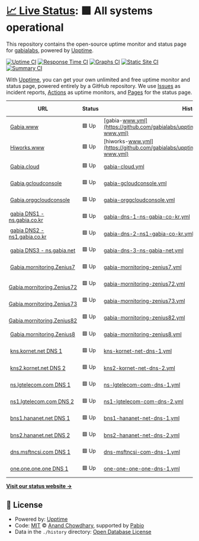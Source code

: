 # [📈 Live Status](https://gabialabs.github.io): <!--live status--> **🟩 All systems operational**

This repository contains the open-source uptime monitor and status page for [gabialabs](https://gabialabs.github.io), powered by [Upptime](https://github.com/upptime/upptime).

[![Uptime CI](https://github.com/gabialabs/upptime/workflows/Uptime%20CI/badge.svg)](https://github.com/gabialabs/upptime/actions?query=workflow%3A%22Uptime+CI%22)
[![Response Time CI](https://github.com/gabialabs/upptime/workflows/Response%20Time%20CI/badge.svg)](https://github.com/gabialabs/upptime/actions?query=workflow%3A%22Response+Time+CI%22)
[![Graphs CI](https://github.com/gabialabs/upptime/workflows/Graphs%20CI/badge.svg)](https://github.com/gabialabs/upptime/actions?query=workflow%3A%22Graphs+CI%22)
[![Static Site CI](https://github.com/gabialabs/upptime/workflows/Static%20Site%20CI/badge.svg)](https://github.com/gabialabs/upptime/actions?query=workflow%3A%22Static+Site+CI%22)
[![Summary CI](https://github.com/gabialabs/upptime/workflows/Summary%20CI/badge.svg)](https://github.com/gabialabs/upptime/actions?query=workflow%3A%22Summary+CI%22)

With [Upptime](https://upptime.js.org), you can get your own unlimited and free uptime monitor and status page, powered entirely by a GitHub repository. We use [Issues](https://github.com/gabialabs/upptime/issues) as incident reports, [Actions](https://github.com/gabialabs/upptime/actions) as uptime monitors, and [Pages](https://gabialabs.github.io) for the status page.

<!--start: status pages-->
<!-- This summary is generated by Upptime (https://github.com/upptime/upptime) -->
<!-- Do not edit this manually, your changes will be overwritten -->
<!-- prettier-ignore -->
| URL | Status | History | Response Time | Uptime |
| --- | ------ | ------- | ------------- | ------ |
| <img alt="" src="https://icons.duckduckgo.com/ip3/www.gabia.com.ico" height="13"> [Gabia.www](https://www.gabia.com/) | 🟩 Up | [gabia-www.yml](https://github.com/gabialabs/upptime/commits/HEAD/history/gabia-www.yml) | <details><summary><img alt="Response time graph" src="./graphs/gabia-www/response-time-week.png" height="20"> 2362ms</summary><br><a href="https://g-check.zasfe.com/history/gabia-www"><img alt="Response time 2646" src="https://img.shields.io/endpoint?url=https%3A%2F%2Fraw.githubusercontent.com%2Fgabialabs%2Fupptime%2FHEAD%2Fapi%2Fgabia-www%2Fresponse-time.json"></a><br><a href="https://g-check.zasfe.com/history/gabia-www"><img alt="24-hour response time 2704" src="https://img.shields.io/endpoint?url=https%3A%2F%2Fraw.githubusercontent.com%2Fgabialabs%2Fupptime%2FHEAD%2Fapi%2Fgabia-www%2Fresponse-time-day.json"></a><br><a href="https://g-check.zasfe.com/history/gabia-www"><img alt="7-day response time 2362" src="https://img.shields.io/endpoint?url=https%3A%2F%2Fraw.githubusercontent.com%2Fgabialabs%2Fupptime%2FHEAD%2Fapi%2Fgabia-www%2Fresponse-time-week.json"></a><br><a href="https://g-check.zasfe.com/history/gabia-www"><img alt="30-day response time 2179" src="https://img.shields.io/endpoint?url=https%3A%2F%2Fraw.githubusercontent.com%2Fgabialabs%2Fupptime%2FHEAD%2Fapi%2Fgabia-www%2Fresponse-time-month.json"></a><br><a href="https://g-check.zasfe.com/history/gabia-www"><img alt="1-year response time 2646" src="https://img.shields.io/endpoint?url=https%3A%2F%2Fraw.githubusercontent.com%2Fgabialabs%2Fupptime%2FHEAD%2Fapi%2Fgabia-www%2Fresponse-time-year.json"></a></details> | <details><summary><a href="https://g-check.zasfe.com/history/gabia-www">100.00%</a></summary><a href="https://g-check.zasfe.com/history/gabia-www"><img alt="All-time uptime 100.00%" src="https://img.shields.io/endpoint?url=https%3A%2F%2Fraw.githubusercontent.com%2Fgabialabs%2Fupptime%2FHEAD%2Fapi%2Fgabia-www%2Fuptime.json"></a><br><a href="https://g-check.zasfe.com/history/gabia-www"><img alt="24-hour uptime 100.00%" src="https://img.shields.io/endpoint?url=https%3A%2F%2Fraw.githubusercontent.com%2Fgabialabs%2Fupptime%2FHEAD%2Fapi%2Fgabia-www%2Fuptime-day.json"></a><br><a href="https://g-check.zasfe.com/history/gabia-www"><img alt="7-day uptime 100.00%" src="https://img.shields.io/endpoint?url=https%3A%2F%2Fraw.githubusercontent.com%2Fgabialabs%2Fupptime%2FHEAD%2Fapi%2Fgabia-www%2Fuptime-week.json"></a><br><a href="https://g-check.zasfe.com/history/gabia-www"><img alt="30-day uptime 100.00%" src="https://img.shields.io/endpoint?url=https%3A%2F%2Fraw.githubusercontent.com%2Fgabialabs%2Fupptime%2FHEAD%2Fapi%2Fgabia-www%2Fuptime-month.json"></a><br><a href="https://g-check.zasfe.com/history/gabia-www"><img alt="1-year uptime 100.00%" src="https://img.shields.io/endpoint?url=https%3A%2F%2Fraw.githubusercontent.com%2Fgabialabs%2Fupptime%2FHEAD%2Fapi%2Fgabia-www%2Fuptime-year.json"></a></details>
| <img alt="" src="https://icons.duckduckgo.com/ip3/hiworks.com.ico" height="13"> [Hiworks.www](https://hiworks.com/) | 🟩 Up | [hiworks-www.yml](https://github.com/gabialabs/upptime/commits/HEAD/history/hiworks-www.yml) | <details><summary><img alt="Response time graph" src="./graphs/hiworks-www/response-time-week.png" height="20"> 1286ms</summary><br><a href="https://g-check.zasfe.com/history/hiworks-www"><img alt="Response time 1383" src="https://img.shields.io/endpoint?url=https%3A%2F%2Fraw.githubusercontent.com%2Fgabialabs%2Fupptime%2FHEAD%2Fapi%2Fhiworks-www%2Fresponse-time.json"></a><br><a href="https://g-check.zasfe.com/history/hiworks-www"><img alt="24-hour response time 1237" src="https://img.shields.io/endpoint?url=https%3A%2F%2Fraw.githubusercontent.com%2Fgabialabs%2Fupptime%2FHEAD%2Fapi%2Fhiworks-www%2Fresponse-time-day.json"></a><br><a href="https://g-check.zasfe.com/history/hiworks-www"><img alt="7-day response time 1286" src="https://img.shields.io/endpoint?url=https%3A%2F%2Fraw.githubusercontent.com%2Fgabialabs%2Fupptime%2FHEAD%2Fapi%2Fhiworks-www%2Fresponse-time-week.json"></a><br><a href="https://g-check.zasfe.com/history/hiworks-www"><img alt="30-day response time 1375" src="https://img.shields.io/endpoint?url=https%3A%2F%2Fraw.githubusercontent.com%2Fgabialabs%2Fupptime%2FHEAD%2Fapi%2Fhiworks-www%2Fresponse-time-month.json"></a><br><a href="https://g-check.zasfe.com/history/hiworks-www"><img alt="1-year response time 1383" src="https://img.shields.io/endpoint?url=https%3A%2F%2Fraw.githubusercontent.com%2Fgabialabs%2Fupptime%2FHEAD%2Fapi%2Fhiworks-www%2Fresponse-time-year.json"></a></details> | <details><summary><a href="https://g-check.zasfe.com/history/hiworks-www">100.00%</a></summary><a href="https://g-check.zasfe.com/history/hiworks-www"><img alt="All-time uptime 100.00%" src="https://img.shields.io/endpoint?url=https%3A%2F%2Fraw.githubusercontent.com%2Fgabialabs%2Fupptime%2FHEAD%2Fapi%2Fhiworks-www%2Fuptime.json"></a><br><a href="https://g-check.zasfe.com/history/hiworks-www"><img alt="24-hour uptime 100.00%" src="https://img.shields.io/endpoint?url=https%3A%2F%2Fraw.githubusercontent.com%2Fgabialabs%2Fupptime%2FHEAD%2Fapi%2Fhiworks-www%2Fuptime-day.json"></a><br><a href="https://g-check.zasfe.com/history/hiworks-www"><img alt="7-day uptime 100.00%" src="https://img.shields.io/endpoint?url=https%3A%2F%2Fraw.githubusercontent.com%2Fgabialabs%2Fupptime%2FHEAD%2Fapi%2Fhiworks-www%2Fuptime-week.json"></a><br><a href="https://g-check.zasfe.com/history/hiworks-www"><img alt="30-day uptime 100.00%" src="https://img.shields.io/endpoint?url=https%3A%2F%2Fraw.githubusercontent.com%2Fgabialabs%2Fupptime%2FHEAD%2Fapi%2Fhiworks-www%2Fuptime-month.json"></a><br><a href="https://g-check.zasfe.com/history/hiworks-www"><img alt="1-year uptime 100.00%" src="https://img.shields.io/endpoint?url=https%3A%2F%2Fraw.githubusercontent.com%2Fgabialabs%2Fupptime%2FHEAD%2Fapi%2Fhiworks-www%2Fuptime-year.json"></a></details>
| <img alt="" src="https://icons.duckduckgo.com/ip3/cloud.gabia.com.ico" height="13"> [Gabia.cloud](https://cloud.gabia.com/) | 🟩 Up | [gabia-cloud.yml](https://github.com/gabialabs/upptime/commits/HEAD/history/gabia-cloud.yml) | <details><summary><img alt="Response time graph" src="./graphs/gabia-cloud/response-time-week.png" height="20"> 1876ms</summary><br><a href="https://g-check.zasfe.com/history/gabia-cloud"><img alt="Response time 1891" src="https://img.shields.io/endpoint?url=https%3A%2F%2Fraw.githubusercontent.com%2Fgabialabs%2Fupptime%2FHEAD%2Fapi%2Fgabia-cloud%2Fresponse-time.json"></a><br><a href="https://g-check.zasfe.com/history/gabia-cloud"><img alt="24-hour response time 2034" src="https://img.shields.io/endpoint?url=https%3A%2F%2Fraw.githubusercontent.com%2Fgabialabs%2Fupptime%2FHEAD%2Fapi%2Fgabia-cloud%2Fresponse-time-day.json"></a><br><a href="https://g-check.zasfe.com/history/gabia-cloud"><img alt="7-day response time 1876" src="https://img.shields.io/endpoint?url=https%3A%2F%2Fraw.githubusercontent.com%2Fgabialabs%2Fupptime%2FHEAD%2Fapi%2Fgabia-cloud%2Fresponse-time-week.json"></a><br><a href="https://g-check.zasfe.com/history/gabia-cloud"><img alt="30-day response time 1904" src="https://img.shields.io/endpoint?url=https%3A%2F%2Fraw.githubusercontent.com%2Fgabialabs%2Fupptime%2FHEAD%2Fapi%2Fgabia-cloud%2Fresponse-time-month.json"></a><br><a href="https://g-check.zasfe.com/history/gabia-cloud"><img alt="1-year response time 1891" src="https://img.shields.io/endpoint?url=https%3A%2F%2Fraw.githubusercontent.com%2Fgabialabs%2Fupptime%2FHEAD%2Fapi%2Fgabia-cloud%2Fresponse-time-year.json"></a></details> | <details><summary><a href="https://g-check.zasfe.com/history/gabia-cloud">100.00%</a></summary><a href="https://g-check.zasfe.com/history/gabia-cloud"><img alt="All-time uptime 100.00%" src="https://img.shields.io/endpoint?url=https%3A%2F%2Fraw.githubusercontent.com%2Fgabialabs%2Fupptime%2FHEAD%2Fapi%2Fgabia-cloud%2Fuptime.json"></a><br><a href="https://g-check.zasfe.com/history/gabia-cloud"><img alt="24-hour uptime 100.00%" src="https://img.shields.io/endpoint?url=https%3A%2F%2Fraw.githubusercontent.com%2Fgabialabs%2Fupptime%2FHEAD%2Fapi%2Fgabia-cloud%2Fuptime-day.json"></a><br><a href="https://g-check.zasfe.com/history/gabia-cloud"><img alt="7-day uptime 100.00%" src="https://img.shields.io/endpoint?url=https%3A%2F%2Fraw.githubusercontent.com%2Fgabialabs%2Fupptime%2FHEAD%2Fapi%2Fgabia-cloud%2Fuptime-week.json"></a><br><a href="https://g-check.zasfe.com/history/gabia-cloud"><img alt="30-day uptime 100.00%" src="https://img.shields.io/endpoint?url=https%3A%2F%2Fraw.githubusercontent.com%2Fgabialabs%2Fupptime%2FHEAD%2Fapi%2Fgabia-cloud%2Fuptime-month.json"></a><br><a href="https://g-check.zasfe.com/history/gabia-cloud"><img alt="1-year uptime 100.00%" src="https://img.shields.io/endpoint?url=https%3A%2F%2Fraw.githubusercontent.com%2Fgabialabs%2Fupptime%2FHEAD%2Fapi%2Fgabia-cloud%2Fuptime-year.json"></a></details>
| <img alt="" src="https://icons.duckduckgo.com/ip3/gcloud.gabia.com.ico" height="13"> [Gabia.gcloudconsole](https://gcloud.gabia.com/) | 🟩 Up | [gabia-gcloudconsole.yml](https://github.com/gabialabs/upptime/commits/HEAD/history/gabia-gcloudconsole.yml) | <details><summary><img alt="Response time graph" src="./graphs/gabia-gcloudconsole/response-time-week.png" height="20"> 2168ms</summary><br><a href="https://g-check.zasfe.com/history/gabia-gcloudconsole"><img alt="Response time 2193" src="https://img.shields.io/endpoint?url=https%3A%2F%2Fraw.githubusercontent.com%2Fgabialabs%2Fupptime%2FHEAD%2Fapi%2Fgabia-gcloudconsole%2Fresponse-time.json"></a><br><a href="https://g-check.zasfe.com/history/gabia-gcloudconsole"><img alt="24-hour response time 2082" src="https://img.shields.io/endpoint?url=https%3A%2F%2Fraw.githubusercontent.com%2Fgabialabs%2Fupptime%2FHEAD%2Fapi%2Fgabia-gcloudconsole%2Fresponse-time-day.json"></a><br><a href="https://g-check.zasfe.com/history/gabia-gcloudconsole"><img alt="7-day response time 2168" src="https://img.shields.io/endpoint?url=https%3A%2F%2Fraw.githubusercontent.com%2Fgabialabs%2Fupptime%2FHEAD%2Fapi%2Fgabia-gcloudconsole%2Fresponse-time-week.json"></a><br><a href="https://g-check.zasfe.com/history/gabia-gcloudconsole"><img alt="30-day response time 2126" src="https://img.shields.io/endpoint?url=https%3A%2F%2Fraw.githubusercontent.com%2Fgabialabs%2Fupptime%2FHEAD%2Fapi%2Fgabia-gcloudconsole%2Fresponse-time-month.json"></a><br><a href="https://g-check.zasfe.com/history/gabia-gcloudconsole"><img alt="1-year response time 2193" src="https://img.shields.io/endpoint?url=https%3A%2F%2Fraw.githubusercontent.com%2Fgabialabs%2Fupptime%2FHEAD%2Fapi%2Fgabia-gcloudconsole%2Fresponse-time-year.json"></a></details> | <details><summary><a href="https://g-check.zasfe.com/history/gabia-gcloudconsole">100.00%</a></summary><a href="https://g-check.zasfe.com/history/gabia-gcloudconsole"><img alt="All-time uptime 100.00%" src="https://img.shields.io/endpoint?url=https%3A%2F%2Fraw.githubusercontent.com%2Fgabialabs%2Fupptime%2FHEAD%2Fapi%2Fgabia-gcloudconsole%2Fuptime.json"></a><br><a href="https://g-check.zasfe.com/history/gabia-gcloudconsole"><img alt="24-hour uptime 100.00%" src="https://img.shields.io/endpoint?url=https%3A%2F%2Fraw.githubusercontent.com%2Fgabialabs%2Fupptime%2FHEAD%2Fapi%2Fgabia-gcloudconsole%2Fuptime-day.json"></a><br><a href="https://g-check.zasfe.com/history/gabia-gcloudconsole"><img alt="7-day uptime 100.00%" src="https://img.shields.io/endpoint?url=https%3A%2F%2Fraw.githubusercontent.com%2Fgabialabs%2Fupptime%2FHEAD%2Fapi%2Fgabia-gcloudconsole%2Fuptime-week.json"></a><br><a href="https://g-check.zasfe.com/history/gabia-gcloudconsole"><img alt="30-day uptime 100.00%" src="https://img.shields.io/endpoint?url=https%3A%2F%2Fraw.githubusercontent.com%2Fgabialabs%2Fupptime%2FHEAD%2Fapi%2Fgabia-gcloudconsole%2Fuptime-month.json"></a><br><a href="https://g-check.zasfe.com/history/gabia-gcloudconsole"><img alt="1-year uptime 100.00%" src="https://img.shields.io/endpoint?url=https%3A%2F%2Fraw.githubusercontent.com%2Fgabialabs%2Fupptime%2FHEAD%2Fapi%2Fgabia-gcloudconsole%2Fuptime-year.json"></a></details>
| <img alt="" src="https://icons.duckduckgo.com/ip3/orgcloud.gabia.com.ico" height="13"> [Gabia.orggcloudconsole](https://orgcloud.gabia.com/login) | 🟩 Up | [gabia-orggcloudconsole.yml](https://github.com/gabialabs/upptime/commits/HEAD/history/gabia-orggcloudconsole.yml) | <details><summary><img alt="Response time graph" src="./graphs/gabia-orggcloudconsole/response-time-week.png" height="20"> 858ms</summary><br><a href="https://g-check.zasfe.com/history/gabia-orggcloudconsole"><img alt="Response time 882" src="https://img.shields.io/endpoint?url=https%3A%2F%2Fraw.githubusercontent.com%2Fgabialabs%2Fupptime%2FHEAD%2Fapi%2Fgabia-orggcloudconsole%2Fresponse-time.json"></a><br><a href="https://g-check.zasfe.com/history/gabia-orggcloudconsole"><img alt="24-hour response time 777" src="https://img.shields.io/endpoint?url=https%3A%2F%2Fraw.githubusercontent.com%2Fgabialabs%2Fupptime%2FHEAD%2Fapi%2Fgabia-orggcloudconsole%2Fresponse-time-day.json"></a><br><a href="https://g-check.zasfe.com/history/gabia-orggcloudconsole"><img alt="7-day response time 858" src="https://img.shields.io/endpoint?url=https%3A%2F%2Fraw.githubusercontent.com%2Fgabialabs%2Fupptime%2FHEAD%2Fapi%2Fgabia-orggcloudconsole%2Fresponse-time-week.json"></a><br><a href="https://g-check.zasfe.com/history/gabia-orggcloudconsole"><img alt="30-day response time 869" src="https://img.shields.io/endpoint?url=https%3A%2F%2Fraw.githubusercontent.com%2Fgabialabs%2Fupptime%2FHEAD%2Fapi%2Fgabia-orggcloudconsole%2Fresponse-time-month.json"></a><br><a href="https://g-check.zasfe.com/history/gabia-orggcloudconsole"><img alt="1-year response time 882" src="https://img.shields.io/endpoint?url=https%3A%2F%2Fraw.githubusercontent.com%2Fgabialabs%2Fupptime%2FHEAD%2Fapi%2Fgabia-orggcloudconsole%2Fresponse-time-year.json"></a></details> | <details><summary><a href="https://g-check.zasfe.com/history/gabia-orggcloudconsole">100.00%</a></summary><a href="https://g-check.zasfe.com/history/gabia-orggcloudconsole"><img alt="All-time uptime 100.00%" src="https://img.shields.io/endpoint?url=https%3A%2F%2Fraw.githubusercontent.com%2Fgabialabs%2Fupptime%2FHEAD%2Fapi%2Fgabia-orggcloudconsole%2Fuptime.json"></a><br><a href="https://g-check.zasfe.com/history/gabia-orggcloudconsole"><img alt="24-hour uptime 100.00%" src="https://img.shields.io/endpoint?url=https%3A%2F%2Fraw.githubusercontent.com%2Fgabialabs%2Fupptime%2FHEAD%2Fapi%2Fgabia-orggcloudconsole%2Fuptime-day.json"></a><br><a href="https://g-check.zasfe.com/history/gabia-orggcloudconsole"><img alt="7-day uptime 100.00%" src="https://img.shields.io/endpoint?url=https%3A%2F%2Fraw.githubusercontent.com%2Fgabialabs%2Fupptime%2FHEAD%2Fapi%2Fgabia-orggcloudconsole%2Fuptime-week.json"></a><br><a href="https://g-check.zasfe.com/history/gabia-orggcloudconsole"><img alt="30-day uptime 100.00%" src="https://img.shields.io/endpoint?url=https%3A%2F%2Fraw.githubusercontent.com%2Fgabialabs%2Fupptime%2FHEAD%2Fapi%2Fgabia-orggcloudconsole%2Fuptime-month.json"></a><br><a href="https://g-check.zasfe.com/history/gabia-orggcloudconsole"><img alt="1-year uptime 100.00%" src="https://img.shields.io/endpoint?url=https%3A%2F%2Fraw.githubusercontent.com%2Fgabialabs%2Fupptime%2FHEAD%2Fapi%2Fgabia-orggcloudconsole%2Fuptime-year.json"></a></details>
| <img alt="" src="https://icons.duckduckgo.com/ip3/null.ico" height="13"> [gabia DNS1 - ns.gabia.co.kr](ns.gabia.co.kr) | 🟩 Up | [gabia-dns-1-ns-gabia-co-kr.yml](https://github.com/gabialabs/upptime/commits/HEAD/history/gabia-dns-1-ns-gabia-co-kr.yml) | <details><summary><img alt="Response time graph" src="./graphs/gabia-dns-1-ns-gabia-co-kr/response-time-week.png" height="20"> 156ms</summary><br><a href="https://g-check.zasfe.com/history/gabia-dns-1-ns-gabia-co-kr"><img alt="Response time 163" src="https://img.shields.io/endpoint?url=https%3A%2F%2Fraw.githubusercontent.com%2Fgabialabs%2Fupptime%2FHEAD%2Fapi%2Fgabia-dns-1-ns-gabia-co-kr%2Fresponse-time.json"></a><br><a href="https://g-check.zasfe.com/history/gabia-dns-1-ns-gabia-co-kr"><img alt="24-hour response time 138" src="https://img.shields.io/endpoint?url=https%3A%2F%2Fraw.githubusercontent.com%2Fgabialabs%2Fupptime%2FHEAD%2Fapi%2Fgabia-dns-1-ns-gabia-co-kr%2Fresponse-time-day.json"></a><br><a href="https://g-check.zasfe.com/history/gabia-dns-1-ns-gabia-co-kr"><img alt="7-day response time 156" src="https://img.shields.io/endpoint?url=https%3A%2F%2Fraw.githubusercontent.com%2Fgabialabs%2Fupptime%2FHEAD%2Fapi%2Fgabia-dns-1-ns-gabia-co-kr%2Fresponse-time-week.json"></a><br><a href="https://g-check.zasfe.com/history/gabia-dns-1-ns-gabia-co-kr"><img alt="30-day response time 163" src="https://img.shields.io/endpoint?url=https%3A%2F%2Fraw.githubusercontent.com%2Fgabialabs%2Fupptime%2FHEAD%2Fapi%2Fgabia-dns-1-ns-gabia-co-kr%2Fresponse-time-month.json"></a><br><a href="https://g-check.zasfe.com/history/gabia-dns-1-ns-gabia-co-kr"><img alt="1-year response time 163" src="https://img.shields.io/endpoint?url=https%3A%2F%2Fraw.githubusercontent.com%2Fgabialabs%2Fupptime%2FHEAD%2Fapi%2Fgabia-dns-1-ns-gabia-co-kr%2Fresponse-time-year.json"></a></details> | <details><summary><a href="https://g-check.zasfe.com/history/gabia-dns-1-ns-gabia-co-kr">100.00%</a></summary><a href="https://g-check.zasfe.com/history/gabia-dns-1-ns-gabia-co-kr"><img alt="All-time uptime 100.00%" src="https://img.shields.io/endpoint?url=https%3A%2F%2Fraw.githubusercontent.com%2Fgabialabs%2Fupptime%2FHEAD%2Fapi%2Fgabia-dns-1-ns-gabia-co-kr%2Fuptime.json"></a><br><a href="https://g-check.zasfe.com/history/gabia-dns-1-ns-gabia-co-kr"><img alt="24-hour uptime 100.00%" src="https://img.shields.io/endpoint?url=https%3A%2F%2Fraw.githubusercontent.com%2Fgabialabs%2Fupptime%2FHEAD%2Fapi%2Fgabia-dns-1-ns-gabia-co-kr%2Fuptime-day.json"></a><br><a href="https://g-check.zasfe.com/history/gabia-dns-1-ns-gabia-co-kr"><img alt="7-day uptime 100.00%" src="https://img.shields.io/endpoint?url=https%3A%2F%2Fraw.githubusercontent.com%2Fgabialabs%2Fupptime%2FHEAD%2Fapi%2Fgabia-dns-1-ns-gabia-co-kr%2Fuptime-week.json"></a><br><a href="https://g-check.zasfe.com/history/gabia-dns-1-ns-gabia-co-kr"><img alt="30-day uptime 100.00%" src="https://img.shields.io/endpoint?url=https%3A%2F%2Fraw.githubusercontent.com%2Fgabialabs%2Fupptime%2FHEAD%2Fapi%2Fgabia-dns-1-ns-gabia-co-kr%2Fuptime-month.json"></a><br><a href="https://g-check.zasfe.com/history/gabia-dns-1-ns-gabia-co-kr"><img alt="1-year uptime 100.00%" src="https://img.shields.io/endpoint?url=https%3A%2F%2Fraw.githubusercontent.com%2Fgabialabs%2Fupptime%2FHEAD%2Fapi%2Fgabia-dns-1-ns-gabia-co-kr%2Fuptime-year.json"></a></details>
| <img alt="" src="https://icons.duckduckgo.com/ip3/null.ico" height="13"> [gabia DNS2 - ns1.gabia.co.kr](ns1.gabia.co.kr) | 🟩 Up | [gabia-dns-2-ns1-gabia-co-kr.yml](https://github.com/gabialabs/upptime/commits/HEAD/history/gabia-dns-2-ns1-gabia-co-kr.yml) | <details><summary><img alt="Response time graph" src="./graphs/gabia-dns-2-ns1-gabia-co-kr/response-time-week.png" height="20"> 153ms</summary><br><a href="https://g-check.zasfe.com/history/gabia-dns-2-ns1-gabia-co-kr"><img alt="Response time 157" src="https://img.shields.io/endpoint?url=https%3A%2F%2Fraw.githubusercontent.com%2Fgabialabs%2Fupptime%2FHEAD%2Fapi%2Fgabia-dns-2-ns1-gabia-co-kr%2Fresponse-time.json"></a><br><a href="https://g-check.zasfe.com/history/gabia-dns-2-ns1-gabia-co-kr"><img alt="24-hour response time 135" src="https://img.shields.io/endpoint?url=https%3A%2F%2Fraw.githubusercontent.com%2Fgabialabs%2Fupptime%2FHEAD%2Fapi%2Fgabia-dns-2-ns1-gabia-co-kr%2Fresponse-time-day.json"></a><br><a href="https://g-check.zasfe.com/history/gabia-dns-2-ns1-gabia-co-kr"><img alt="7-day response time 153" src="https://img.shields.io/endpoint?url=https%3A%2F%2Fraw.githubusercontent.com%2Fgabialabs%2Fupptime%2FHEAD%2Fapi%2Fgabia-dns-2-ns1-gabia-co-kr%2Fresponse-time-week.json"></a><br><a href="https://g-check.zasfe.com/history/gabia-dns-2-ns1-gabia-co-kr"><img alt="30-day response time 157" src="https://img.shields.io/endpoint?url=https%3A%2F%2Fraw.githubusercontent.com%2Fgabialabs%2Fupptime%2FHEAD%2Fapi%2Fgabia-dns-2-ns1-gabia-co-kr%2Fresponse-time-month.json"></a><br><a href="https://g-check.zasfe.com/history/gabia-dns-2-ns1-gabia-co-kr"><img alt="1-year response time 157" src="https://img.shields.io/endpoint?url=https%3A%2F%2Fraw.githubusercontent.com%2Fgabialabs%2Fupptime%2FHEAD%2Fapi%2Fgabia-dns-2-ns1-gabia-co-kr%2Fresponse-time-year.json"></a></details> | <details><summary><a href="https://g-check.zasfe.com/history/gabia-dns-2-ns1-gabia-co-kr">100.00%</a></summary><a href="https://g-check.zasfe.com/history/gabia-dns-2-ns1-gabia-co-kr"><img alt="All-time uptime 100.00%" src="https://img.shields.io/endpoint?url=https%3A%2F%2Fraw.githubusercontent.com%2Fgabialabs%2Fupptime%2FHEAD%2Fapi%2Fgabia-dns-2-ns1-gabia-co-kr%2Fuptime.json"></a><br><a href="https://g-check.zasfe.com/history/gabia-dns-2-ns1-gabia-co-kr"><img alt="24-hour uptime 100.00%" src="https://img.shields.io/endpoint?url=https%3A%2F%2Fraw.githubusercontent.com%2Fgabialabs%2Fupptime%2FHEAD%2Fapi%2Fgabia-dns-2-ns1-gabia-co-kr%2Fuptime-day.json"></a><br><a href="https://g-check.zasfe.com/history/gabia-dns-2-ns1-gabia-co-kr"><img alt="7-day uptime 100.00%" src="https://img.shields.io/endpoint?url=https%3A%2F%2Fraw.githubusercontent.com%2Fgabialabs%2Fupptime%2FHEAD%2Fapi%2Fgabia-dns-2-ns1-gabia-co-kr%2Fuptime-week.json"></a><br><a href="https://g-check.zasfe.com/history/gabia-dns-2-ns1-gabia-co-kr"><img alt="30-day uptime 100.00%" src="https://img.shields.io/endpoint?url=https%3A%2F%2Fraw.githubusercontent.com%2Fgabialabs%2Fupptime%2FHEAD%2Fapi%2Fgabia-dns-2-ns1-gabia-co-kr%2Fuptime-month.json"></a><br><a href="https://g-check.zasfe.com/history/gabia-dns-2-ns1-gabia-co-kr"><img alt="1-year uptime 100.00%" src="https://img.shields.io/endpoint?url=https%3A%2F%2Fraw.githubusercontent.com%2Fgabialabs%2Fupptime%2FHEAD%2Fapi%2Fgabia-dns-2-ns1-gabia-co-kr%2Fuptime-year.json"></a></details>
| <img alt="" src="https://icons.duckduckgo.com/ip3/null.ico" height="13"> [gabia DNS3 - ns.gabia.net](ns.gabia.net) | 🟩 Up | [gabia-dns-3-ns-gabia-net.yml](https://github.com/gabialabs/upptime/commits/HEAD/history/gabia-dns-3-ns-gabia-net.yml) | <details><summary><img alt="Response time graph" src="./graphs/gabia-dns-3-ns-gabia-net/response-time-week.png" height="20"> 151ms</summary><br><a href="https://g-check.zasfe.com/history/gabia-dns-3-ns-gabia-net"><img alt="Response time 159" src="https://img.shields.io/endpoint?url=https%3A%2F%2Fraw.githubusercontent.com%2Fgabialabs%2Fupptime%2FHEAD%2Fapi%2Fgabia-dns-3-ns-gabia-net%2Fresponse-time.json"></a><br><a href="https://g-check.zasfe.com/history/gabia-dns-3-ns-gabia-net"><img alt="24-hour response time 132" src="https://img.shields.io/endpoint?url=https%3A%2F%2Fraw.githubusercontent.com%2Fgabialabs%2Fupptime%2FHEAD%2Fapi%2Fgabia-dns-3-ns-gabia-net%2Fresponse-time-day.json"></a><br><a href="https://g-check.zasfe.com/history/gabia-dns-3-ns-gabia-net"><img alt="7-day response time 151" src="https://img.shields.io/endpoint?url=https%3A%2F%2Fraw.githubusercontent.com%2Fgabialabs%2Fupptime%2FHEAD%2Fapi%2Fgabia-dns-3-ns-gabia-net%2Fresponse-time-week.json"></a><br><a href="https://g-check.zasfe.com/history/gabia-dns-3-ns-gabia-net"><img alt="30-day response time 158" src="https://img.shields.io/endpoint?url=https%3A%2F%2Fraw.githubusercontent.com%2Fgabialabs%2Fupptime%2FHEAD%2Fapi%2Fgabia-dns-3-ns-gabia-net%2Fresponse-time-month.json"></a><br><a href="https://g-check.zasfe.com/history/gabia-dns-3-ns-gabia-net"><img alt="1-year response time 159" src="https://img.shields.io/endpoint?url=https%3A%2F%2Fraw.githubusercontent.com%2Fgabialabs%2Fupptime%2FHEAD%2Fapi%2Fgabia-dns-3-ns-gabia-net%2Fresponse-time-year.json"></a></details> | <details><summary><a href="https://g-check.zasfe.com/history/gabia-dns-3-ns-gabia-net">100.00%</a></summary><a href="https://g-check.zasfe.com/history/gabia-dns-3-ns-gabia-net"><img alt="All-time uptime 100.00%" src="https://img.shields.io/endpoint?url=https%3A%2F%2Fraw.githubusercontent.com%2Fgabialabs%2Fupptime%2FHEAD%2Fapi%2Fgabia-dns-3-ns-gabia-net%2Fuptime.json"></a><br><a href="https://g-check.zasfe.com/history/gabia-dns-3-ns-gabia-net"><img alt="24-hour uptime 100.00%" src="https://img.shields.io/endpoint?url=https%3A%2F%2Fraw.githubusercontent.com%2Fgabialabs%2Fupptime%2FHEAD%2Fapi%2Fgabia-dns-3-ns-gabia-net%2Fuptime-day.json"></a><br><a href="https://g-check.zasfe.com/history/gabia-dns-3-ns-gabia-net"><img alt="7-day uptime 100.00%" src="https://img.shields.io/endpoint?url=https%3A%2F%2Fraw.githubusercontent.com%2Fgabialabs%2Fupptime%2FHEAD%2Fapi%2Fgabia-dns-3-ns-gabia-net%2Fuptime-week.json"></a><br><a href="https://g-check.zasfe.com/history/gabia-dns-3-ns-gabia-net"><img alt="30-day uptime 100.00%" src="https://img.shields.io/endpoint?url=https%3A%2F%2Fraw.githubusercontent.com%2Fgabialabs%2Fupptime%2FHEAD%2Fapi%2Fgabia-dns-3-ns-gabia-net%2Fuptime-month.json"></a><br><a href="https://g-check.zasfe.com/history/gabia-dns-3-ns-gabia-net"><img alt="1-year uptime 100.00%" src="https://img.shields.io/endpoint?url=https%3A%2F%2Fraw.githubusercontent.com%2Fgabialabs%2Fupptime%2FHEAD%2Fapi%2Fgabia-dns-3-ns-gabia-net%2Fuptime-year.json"></a></details>
| <img alt="" src="https://icons.duckduckgo.com/ip3/zenius7.gabia.com.ico" height="13"> [Gabia.mornitoring.Zenius7](https://zenius7.gabia.com/zenius7/login.zenius?_m=loginPage) | 🟩 Up | [gabia-mornitoring-zenius7.yml](https://github.com/gabialabs/upptime/commits/HEAD/history/gabia-mornitoring-zenius7.yml) | <details><summary><img alt="Response time graph" src="./graphs/gabia-mornitoring-zenius7/response-time-week.png" height="20"> 1052ms</summary><br><a href="https://g-check.zasfe.com/history/gabia-mornitoring-zenius7"><img alt="Response time 1168" src="https://img.shields.io/endpoint?url=https%3A%2F%2Fraw.githubusercontent.com%2Fgabialabs%2Fupptime%2FHEAD%2Fapi%2Fgabia-mornitoring-zenius7%2Fresponse-time.json"></a><br><a href="https://g-check.zasfe.com/history/gabia-mornitoring-zenius7"><img alt="24-hour response time 944" src="https://img.shields.io/endpoint?url=https%3A%2F%2Fraw.githubusercontent.com%2Fgabialabs%2Fupptime%2FHEAD%2Fapi%2Fgabia-mornitoring-zenius7%2Fresponse-time-day.json"></a><br><a href="https://g-check.zasfe.com/history/gabia-mornitoring-zenius7"><img alt="7-day response time 1052" src="https://img.shields.io/endpoint?url=https%3A%2F%2Fraw.githubusercontent.com%2Fgabialabs%2Fupptime%2FHEAD%2Fapi%2Fgabia-mornitoring-zenius7%2Fresponse-time-week.json"></a><br><a href="https://g-check.zasfe.com/history/gabia-mornitoring-zenius7"><img alt="30-day response time 1185" src="https://img.shields.io/endpoint?url=https%3A%2F%2Fraw.githubusercontent.com%2Fgabialabs%2Fupptime%2FHEAD%2Fapi%2Fgabia-mornitoring-zenius7%2Fresponse-time-month.json"></a><br><a href="https://g-check.zasfe.com/history/gabia-mornitoring-zenius7"><img alt="1-year response time 1168" src="https://img.shields.io/endpoint?url=https%3A%2F%2Fraw.githubusercontent.com%2Fgabialabs%2Fupptime%2FHEAD%2Fapi%2Fgabia-mornitoring-zenius7%2Fresponse-time-year.json"></a></details> | <details><summary><a href="https://g-check.zasfe.com/history/gabia-mornitoring-zenius7">100.00%</a></summary><a href="https://g-check.zasfe.com/history/gabia-mornitoring-zenius7"><img alt="All-time uptime 100.00%" src="https://img.shields.io/endpoint?url=https%3A%2F%2Fraw.githubusercontent.com%2Fgabialabs%2Fupptime%2FHEAD%2Fapi%2Fgabia-mornitoring-zenius7%2Fuptime.json"></a><br><a href="https://g-check.zasfe.com/history/gabia-mornitoring-zenius7"><img alt="24-hour uptime 100.00%" src="https://img.shields.io/endpoint?url=https%3A%2F%2Fraw.githubusercontent.com%2Fgabialabs%2Fupptime%2FHEAD%2Fapi%2Fgabia-mornitoring-zenius7%2Fuptime-day.json"></a><br><a href="https://g-check.zasfe.com/history/gabia-mornitoring-zenius7"><img alt="7-day uptime 100.00%" src="https://img.shields.io/endpoint?url=https%3A%2F%2Fraw.githubusercontent.com%2Fgabialabs%2Fupptime%2FHEAD%2Fapi%2Fgabia-mornitoring-zenius7%2Fuptime-week.json"></a><br><a href="https://g-check.zasfe.com/history/gabia-mornitoring-zenius7"><img alt="30-day uptime 100.00%" src="https://img.shields.io/endpoint?url=https%3A%2F%2Fraw.githubusercontent.com%2Fgabialabs%2Fupptime%2FHEAD%2Fapi%2Fgabia-mornitoring-zenius7%2Fuptime-month.json"></a><br><a href="https://g-check.zasfe.com/history/gabia-mornitoring-zenius7"><img alt="1-year uptime 100.00%" src="https://img.shields.io/endpoint?url=https%3A%2F%2Fraw.githubusercontent.com%2Fgabialabs%2Fupptime%2FHEAD%2Fapi%2Fgabia-mornitoring-zenius7%2Fuptime-year.json"></a></details>
| <img alt="" src="https://icons.duckduckgo.com/ip3/zenius72.gabia.com.ico" height="13"> [Gabia.mornitoring.Zenius72](https://zenius72.gabia.com/zenius7/login.zenius?_m=loginPage) | 🟩 Up | [gabia-mornitoring-zenius72.yml](https://github.com/gabialabs/upptime/commits/HEAD/history/gabia-mornitoring-zenius72.yml) | <details><summary><img alt="Response time graph" src="./graphs/gabia-mornitoring-zenius72/response-time-week.png" height="20"> 1185ms</summary><br><a href="https://g-check.zasfe.com/history/gabia-mornitoring-zenius72"><img alt="Response time 1255" src="https://img.shields.io/endpoint?url=https%3A%2F%2Fraw.githubusercontent.com%2Fgabialabs%2Fupptime%2FHEAD%2Fapi%2Fgabia-mornitoring-zenius72%2Fresponse-time.json"></a><br><a href="https://g-check.zasfe.com/history/gabia-mornitoring-zenius72"><img alt="24-hour response time 1104" src="https://img.shields.io/endpoint?url=https%3A%2F%2Fraw.githubusercontent.com%2Fgabialabs%2Fupptime%2FHEAD%2Fapi%2Fgabia-mornitoring-zenius72%2Fresponse-time-day.json"></a><br><a href="https://g-check.zasfe.com/history/gabia-mornitoring-zenius72"><img alt="7-day response time 1185" src="https://img.shields.io/endpoint?url=https%3A%2F%2Fraw.githubusercontent.com%2Fgabialabs%2Fupptime%2FHEAD%2Fapi%2Fgabia-mornitoring-zenius72%2Fresponse-time-week.json"></a><br><a href="https://g-check.zasfe.com/history/gabia-mornitoring-zenius72"><img alt="30-day response time 1250" src="https://img.shields.io/endpoint?url=https%3A%2F%2Fraw.githubusercontent.com%2Fgabialabs%2Fupptime%2FHEAD%2Fapi%2Fgabia-mornitoring-zenius72%2Fresponse-time-month.json"></a><br><a href="https://g-check.zasfe.com/history/gabia-mornitoring-zenius72"><img alt="1-year response time 1255" src="https://img.shields.io/endpoint?url=https%3A%2F%2Fraw.githubusercontent.com%2Fgabialabs%2Fupptime%2FHEAD%2Fapi%2Fgabia-mornitoring-zenius72%2Fresponse-time-year.json"></a></details> | <details><summary><a href="https://g-check.zasfe.com/history/gabia-mornitoring-zenius72">100.00%</a></summary><a href="https://g-check.zasfe.com/history/gabia-mornitoring-zenius72"><img alt="All-time uptime 100.00%" src="https://img.shields.io/endpoint?url=https%3A%2F%2Fraw.githubusercontent.com%2Fgabialabs%2Fupptime%2FHEAD%2Fapi%2Fgabia-mornitoring-zenius72%2Fuptime.json"></a><br><a href="https://g-check.zasfe.com/history/gabia-mornitoring-zenius72"><img alt="24-hour uptime 100.00%" src="https://img.shields.io/endpoint?url=https%3A%2F%2Fraw.githubusercontent.com%2Fgabialabs%2Fupptime%2FHEAD%2Fapi%2Fgabia-mornitoring-zenius72%2Fuptime-day.json"></a><br><a href="https://g-check.zasfe.com/history/gabia-mornitoring-zenius72"><img alt="7-day uptime 100.00%" src="https://img.shields.io/endpoint?url=https%3A%2F%2Fraw.githubusercontent.com%2Fgabialabs%2Fupptime%2FHEAD%2Fapi%2Fgabia-mornitoring-zenius72%2Fuptime-week.json"></a><br><a href="https://g-check.zasfe.com/history/gabia-mornitoring-zenius72"><img alt="30-day uptime 100.00%" src="https://img.shields.io/endpoint?url=https%3A%2F%2Fraw.githubusercontent.com%2Fgabialabs%2Fupptime%2FHEAD%2Fapi%2Fgabia-mornitoring-zenius72%2Fuptime-month.json"></a><br><a href="https://g-check.zasfe.com/history/gabia-mornitoring-zenius72"><img alt="1-year uptime 100.00%" src="https://img.shields.io/endpoint?url=https%3A%2F%2Fraw.githubusercontent.com%2Fgabialabs%2Fupptime%2FHEAD%2Fapi%2Fgabia-mornitoring-zenius72%2Fuptime-year.json"></a></details>
| <img alt="" src="https://icons.duckduckgo.com/ip3/zenius73.gabia.com.ico" height="13"> [Gabia.mornitoring.Zenius73](https://zenius73.gabia.com/zenius7/login.zenius?_m=loginPage) | 🟩 Up | [gabia-mornitoring-zenius73.yml](https://github.com/gabialabs/upptime/commits/HEAD/history/gabia-mornitoring-zenius73.yml) | <details><summary><img alt="Response time graph" src="./graphs/gabia-mornitoring-zenius73/response-time-week.png" height="20"> 1077ms</summary><br><a href="https://g-check.zasfe.com/history/gabia-mornitoring-zenius73"><img alt="Response time 1141" src="https://img.shields.io/endpoint?url=https%3A%2F%2Fraw.githubusercontent.com%2Fgabialabs%2Fupptime%2FHEAD%2Fapi%2Fgabia-mornitoring-zenius73%2Fresponse-time.json"></a><br><a href="https://g-check.zasfe.com/history/gabia-mornitoring-zenius73"><img alt="24-hour response time 1068" src="https://img.shields.io/endpoint?url=https%3A%2F%2Fraw.githubusercontent.com%2Fgabialabs%2Fupptime%2FHEAD%2Fapi%2Fgabia-mornitoring-zenius73%2Fresponse-time-day.json"></a><br><a href="https://g-check.zasfe.com/history/gabia-mornitoring-zenius73"><img alt="7-day response time 1077" src="https://img.shields.io/endpoint?url=https%3A%2F%2Fraw.githubusercontent.com%2Fgabialabs%2Fupptime%2FHEAD%2Fapi%2Fgabia-mornitoring-zenius73%2Fresponse-time-week.json"></a><br><a href="https://g-check.zasfe.com/history/gabia-mornitoring-zenius73"><img alt="30-day response time 1144" src="https://img.shields.io/endpoint?url=https%3A%2F%2Fraw.githubusercontent.com%2Fgabialabs%2Fupptime%2FHEAD%2Fapi%2Fgabia-mornitoring-zenius73%2Fresponse-time-month.json"></a><br><a href="https://g-check.zasfe.com/history/gabia-mornitoring-zenius73"><img alt="1-year response time 1141" src="https://img.shields.io/endpoint?url=https%3A%2F%2Fraw.githubusercontent.com%2Fgabialabs%2Fupptime%2FHEAD%2Fapi%2Fgabia-mornitoring-zenius73%2Fresponse-time-year.json"></a></details> | <details><summary><a href="https://g-check.zasfe.com/history/gabia-mornitoring-zenius73">100.00%</a></summary><a href="https://g-check.zasfe.com/history/gabia-mornitoring-zenius73"><img alt="All-time uptime 100.00%" src="https://img.shields.io/endpoint?url=https%3A%2F%2Fraw.githubusercontent.com%2Fgabialabs%2Fupptime%2FHEAD%2Fapi%2Fgabia-mornitoring-zenius73%2Fuptime.json"></a><br><a href="https://g-check.zasfe.com/history/gabia-mornitoring-zenius73"><img alt="24-hour uptime 100.00%" src="https://img.shields.io/endpoint?url=https%3A%2F%2Fraw.githubusercontent.com%2Fgabialabs%2Fupptime%2FHEAD%2Fapi%2Fgabia-mornitoring-zenius73%2Fuptime-day.json"></a><br><a href="https://g-check.zasfe.com/history/gabia-mornitoring-zenius73"><img alt="7-day uptime 100.00%" src="https://img.shields.io/endpoint?url=https%3A%2F%2Fraw.githubusercontent.com%2Fgabialabs%2Fupptime%2FHEAD%2Fapi%2Fgabia-mornitoring-zenius73%2Fuptime-week.json"></a><br><a href="https://g-check.zasfe.com/history/gabia-mornitoring-zenius73"><img alt="30-day uptime 100.00%" src="https://img.shields.io/endpoint?url=https%3A%2F%2Fraw.githubusercontent.com%2Fgabialabs%2Fupptime%2FHEAD%2Fapi%2Fgabia-mornitoring-zenius73%2Fuptime-month.json"></a><br><a href="https://g-check.zasfe.com/history/gabia-mornitoring-zenius73"><img alt="1-year uptime 100.00%" src="https://img.shields.io/endpoint?url=https%3A%2F%2Fraw.githubusercontent.com%2Fgabialabs%2Fupptime%2FHEAD%2Fapi%2Fgabia-mornitoring-zenius73%2Fuptime-year.json"></a></details>
| <img alt="" src="https://icons.duckduckgo.com/ip3/zenius82.gabia.com.ico" height="13"> [Gabia.mornitoring.Zenius82](https://zenius82.gabia.com/zenius8/login.zenius?_m=loginPage) | 🟩 Up | [gabia-mornitoring-zenius82.yml](https://github.com/gabialabs/upptime/commits/HEAD/history/gabia-mornitoring-zenius82.yml) | <details><summary><img alt="Response time graph" src="./graphs/gabia-mornitoring-zenius82/response-time-week.png" height="20"> 973ms</summary><br><a href="https://g-check.zasfe.com/history/gabia-mornitoring-zenius82"><img alt="Response time 969" src="https://img.shields.io/endpoint?url=https%3A%2F%2Fraw.githubusercontent.com%2Fgabialabs%2Fupptime%2FHEAD%2Fapi%2Fgabia-mornitoring-zenius82%2Fresponse-time.json"></a><br><a href="https://g-check.zasfe.com/history/gabia-mornitoring-zenius82"><img alt="24-hour response time 989" src="https://img.shields.io/endpoint?url=https%3A%2F%2Fraw.githubusercontent.com%2Fgabialabs%2Fupptime%2FHEAD%2Fapi%2Fgabia-mornitoring-zenius82%2Fresponse-time-day.json"></a><br><a href="https://g-check.zasfe.com/history/gabia-mornitoring-zenius82"><img alt="7-day response time 973" src="https://img.shields.io/endpoint?url=https%3A%2F%2Fraw.githubusercontent.com%2Fgabialabs%2Fupptime%2FHEAD%2Fapi%2Fgabia-mornitoring-zenius82%2Fresponse-time-week.json"></a><br><a href="https://g-check.zasfe.com/history/gabia-mornitoring-zenius82"><img alt="30-day response time 976" src="https://img.shields.io/endpoint?url=https%3A%2F%2Fraw.githubusercontent.com%2Fgabialabs%2Fupptime%2FHEAD%2Fapi%2Fgabia-mornitoring-zenius82%2Fresponse-time-month.json"></a><br><a href="https://g-check.zasfe.com/history/gabia-mornitoring-zenius82"><img alt="1-year response time 969" src="https://img.shields.io/endpoint?url=https%3A%2F%2Fraw.githubusercontent.com%2Fgabialabs%2Fupptime%2FHEAD%2Fapi%2Fgabia-mornitoring-zenius82%2Fresponse-time-year.json"></a></details> | <details><summary><a href="https://g-check.zasfe.com/history/gabia-mornitoring-zenius82">100.00%</a></summary><a href="https://g-check.zasfe.com/history/gabia-mornitoring-zenius82"><img alt="All-time uptime 100.00%" src="https://img.shields.io/endpoint?url=https%3A%2F%2Fraw.githubusercontent.com%2Fgabialabs%2Fupptime%2FHEAD%2Fapi%2Fgabia-mornitoring-zenius82%2Fuptime.json"></a><br><a href="https://g-check.zasfe.com/history/gabia-mornitoring-zenius82"><img alt="24-hour uptime 100.00%" src="https://img.shields.io/endpoint?url=https%3A%2F%2Fraw.githubusercontent.com%2Fgabialabs%2Fupptime%2FHEAD%2Fapi%2Fgabia-mornitoring-zenius82%2Fuptime-day.json"></a><br><a href="https://g-check.zasfe.com/history/gabia-mornitoring-zenius82"><img alt="7-day uptime 100.00%" src="https://img.shields.io/endpoint?url=https%3A%2F%2Fraw.githubusercontent.com%2Fgabialabs%2Fupptime%2FHEAD%2Fapi%2Fgabia-mornitoring-zenius82%2Fuptime-week.json"></a><br><a href="https://g-check.zasfe.com/history/gabia-mornitoring-zenius82"><img alt="30-day uptime 100.00%" src="https://img.shields.io/endpoint?url=https%3A%2F%2Fraw.githubusercontent.com%2Fgabialabs%2Fupptime%2FHEAD%2Fapi%2Fgabia-mornitoring-zenius82%2Fuptime-month.json"></a><br><a href="https://g-check.zasfe.com/history/gabia-mornitoring-zenius82"><img alt="1-year uptime 100.00%" src="https://img.shields.io/endpoint?url=https%3A%2F%2Fraw.githubusercontent.com%2Fgabialabs%2Fupptime%2FHEAD%2Fapi%2Fgabia-mornitoring-zenius82%2Fuptime-year.json"></a></details>
| <img alt="" src="https://icons.duckduckgo.com/ip3/zenius8.gabia.com.ico" height="13"> [Gabia.mornitoring.Zenius8](https://zenius8.gabia.com/zenius8/login.zenius?_m=loginPage) | 🟩 Up | [gabia-mornitoring-zenius8.yml](https://github.com/gabialabs/upptime/commits/HEAD/history/gabia-mornitoring-zenius8.yml) | <details><summary><img alt="Response time graph" src="./graphs/gabia-mornitoring-zenius8/response-time-week.png" height="20"> 963ms</summary><br><a href="https://g-check.zasfe.com/history/gabia-mornitoring-zenius8"><img alt="Response time 1031" src="https://img.shields.io/endpoint?url=https%3A%2F%2Fraw.githubusercontent.com%2Fgabialabs%2Fupptime%2FHEAD%2Fapi%2Fgabia-mornitoring-zenius8%2Fresponse-time.json"></a><br><a href="https://g-check.zasfe.com/history/gabia-mornitoring-zenius8"><img alt="24-hour response time 932" src="https://img.shields.io/endpoint?url=https%3A%2F%2Fraw.githubusercontent.com%2Fgabialabs%2Fupptime%2FHEAD%2Fapi%2Fgabia-mornitoring-zenius8%2Fresponse-time-day.json"></a><br><a href="https://g-check.zasfe.com/history/gabia-mornitoring-zenius8"><img alt="7-day response time 963" src="https://img.shields.io/endpoint?url=https%3A%2F%2Fraw.githubusercontent.com%2Fgabialabs%2Fupptime%2FHEAD%2Fapi%2Fgabia-mornitoring-zenius8%2Fresponse-time-week.json"></a><br><a href="https://g-check.zasfe.com/history/gabia-mornitoring-zenius8"><img alt="30-day response time 1007" src="https://img.shields.io/endpoint?url=https%3A%2F%2Fraw.githubusercontent.com%2Fgabialabs%2Fupptime%2FHEAD%2Fapi%2Fgabia-mornitoring-zenius8%2Fresponse-time-month.json"></a><br><a href="https://g-check.zasfe.com/history/gabia-mornitoring-zenius8"><img alt="1-year response time 1031" src="https://img.shields.io/endpoint?url=https%3A%2F%2Fraw.githubusercontent.com%2Fgabialabs%2Fupptime%2FHEAD%2Fapi%2Fgabia-mornitoring-zenius8%2Fresponse-time-year.json"></a></details> | <details><summary><a href="https://g-check.zasfe.com/history/gabia-mornitoring-zenius8">100.00%</a></summary><a href="https://g-check.zasfe.com/history/gabia-mornitoring-zenius8"><img alt="All-time uptime 100.00%" src="https://img.shields.io/endpoint?url=https%3A%2F%2Fraw.githubusercontent.com%2Fgabialabs%2Fupptime%2FHEAD%2Fapi%2Fgabia-mornitoring-zenius8%2Fuptime.json"></a><br><a href="https://g-check.zasfe.com/history/gabia-mornitoring-zenius8"><img alt="24-hour uptime 100.00%" src="https://img.shields.io/endpoint?url=https%3A%2F%2Fraw.githubusercontent.com%2Fgabialabs%2Fupptime%2FHEAD%2Fapi%2Fgabia-mornitoring-zenius8%2Fuptime-day.json"></a><br><a href="https://g-check.zasfe.com/history/gabia-mornitoring-zenius8"><img alt="7-day uptime 100.00%" src="https://img.shields.io/endpoint?url=https%3A%2F%2Fraw.githubusercontent.com%2Fgabialabs%2Fupptime%2FHEAD%2Fapi%2Fgabia-mornitoring-zenius8%2Fuptime-week.json"></a><br><a href="https://g-check.zasfe.com/history/gabia-mornitoring-zenius8"><img alt="30-day uptime 100.00%" src="https://img.shields.io/endpoint?url=https%3A%2F%2Fraw.githubusercontent.com%2Fgabialabs%2Fupptime%2FHEAD%2Fapi%2Fgabia-mornitoring-zenius8%2Fuptime-month.json"></a><br><a href="https://g-check.zasfe.com/history/gabia-mornitoring-zenius8"><img alt="1-year uptime 100.00%" src="https://img.shields.io/endpoint?url=https%3A%2F%2Fraw.githubusercontent.com%2Fgabialabs%2Fupptime%2FHEAD%2Fapi%2Fgabia-mornitoring-zenius8%2Fuptime-year.json"></a></details>
| <img alt="" src="https://icons.duckduckgo.com/ip3/null.ico" height="13"> [kns.kornet.net DNS 1](168.126.63.1) | 🟩 Up | [kns-kornet-net-dns-1.yml](https://github.com/gabialabs/upptime/commits/HEAD/history/kns-kornet-net-dns-1.yml) | <details><summary><img alt="Response time graph" src="./graphs/kns-kornet-net-dns-1/response-time-week.png" height="20"> 145ms</summary><br><a href="https://g-check.zasfe.com/history/kns-kornet-net-dns-1"><img alt="Response time 153" src="https://img.shields.io/endpoint?url=https%3A%2F%2Fraw.githubusercontent.com%2Fgabialabs%2Fupptime%2FHEAD%2Fapi%2Fkns-kornet-net-dns-1%2Fresponse-time.json"></a><br><a href="https://g-check.zasfe.com/history/kns-kornet-net-dns-1"><img alt="24-hour response time 124" src="https://img.shields.io/endpoint?url=https%3A%2F%2Fraw.githubusercontent.com%2Fgabialabs%2Fupptime%2FHEAD%2Fapi%2Fkns-kornet-net-dns-1%2Fresponse-time-day.json"></a><br><a href="https://g-check.zasfe.com/history/kns-kornet-net-dns-1"><img alt="7-day response time 145" src="https://img.shields.io/endpoint?url=https%3A%2F%2Fraw.githubusercontent.com%2Fgabialabs%2Fupptime%2FHEAD%2Fapi%2Fkns-kornet-net-dns-1%2Fresponse-time-week.json"></a><br><a href="https://g-check.zasfe.com/history/kns-kornet-net-dns-1"><img alt="30-day response time 152" src="https://img.shields.io/endpoint?url=https%3A%2F%2Fraw.githubusercontent.com%2Fgabialabs%2Fupptime%2FHEAD%2Fapi%2Fkns-kornet-net-dns-1%2Fresponse-time-month.json"></a><br><a href="https://g-check.zasfe.com/history/kns-kornet-net-dns-1"><img alt="1-year response time 153" src="https://img.shields.io/endpoint?url=https%3A%2F%2Fraw.githubusercontent.com%2Fgabialabs%2Fupptime%2FHEAD%2Fapi%2Fkns-kornet-net-dns-1%2Fresponse-time-year.json"></a></details> | <details><summary><a href="https://g-check.zasfe.com/history/kns-kornet-net-dns-1">100.00%</a></summary><a href="https://g-check.zasfe.com/history/kns-kornet-net-dns-1"><img alt="All-time uptime 100.00%" src="https://img.shields.io/endpoint?url=https%3A%2F%2Fraw.githubusercontent.com%2Fgabialabs%2Fupptime%2FHEAD%2Fapi%2Fkns-kornet-net-dns-1%2Fuptime.json"></a><br><a href="https://g-check.zasfe.com/history/kns-kornet-net-dns-1"><img alt="24-hour uptime 100.00%" src="https://img.shields.io/endpoint?url=https%3A%2F%2Fraw.githubusercontent.com%2Fgabialabs%2Fupptime%2FHEAD%2Fapi%2Fkns-kornet-net-dns-1%2Fuptime-day.json"></a><br><a href="https://g-check.zasfe.com/history/kns-kornet-net-dns-1"><img alt="7-day uptime 100.00%" src="https://img.shields.io/endpoint?url=https%3A%2F%2Fraw.githubusercontent.com%2Fgabialabs%2Fupptime%2FHEAD%2Fapi%2Fkns-kornet-net-dns-1%2Fuptime-week.json"></a><br><a href="https://g-check.zasfe.com/history/kns-kornet-net-dns-1"><img alt="30-day uptime 100.00%" src="https://img.shields.io/endpoint?url=https%3A%2F%2Fraw.githubusercontent.com%2Fgabialabs%2Fupptime%2FHEAD%2Fapi%2Fkns-kornet-net-dns-1%2Fuptime-month.json"></a><br><a href="https://g-check.zasfe.com/history/kns-kornet-net-dns-1"><img alt="1-year uptime 100.00%" src="https://img.shields.io/endpoint?url=https%3A%2F%2Fraw.githubusercontent.com%2Fgabialabs%2Fupptime%2FHEAD%2Fapi%2Fkns-kornet-net-dns-1%2Fuptime-year.json"></a></details>
| <img alt="" src="https://icons.duckduckgo.com/ip3/null.ico" height="13"> [kns2.kornet.net DNS 2](168.126.63.2) | 🟩 Up | [kns2-kornet-net-dns-2.yml](https://github.com/gabialabs/upptime/commits/HEAD/history/kns2-kornet-net-dns-2.yml) | <details><summary><img alt="Response time graph" src="./graphs/kns2-kornet-net-dns-2/response-time-week.png" height="20"> 151ms</summary><br><a href="https://g-check.zasfe.com/history/kns2-kornet-net-dns-2"><img alt="Response time 158" src="https://img.shields.io/endpoint?url=https%3A%2F%2Fraw.githubusercontent.com%2Fgabialabs%2Fupptime%2FHEAD%2Fapi%2Fkns2-kornet-net-dns-2%2Fresponse-time.json"></a><br><a href="https://g-check.zasfe.com/history/kns2-kornet-net-dns-2"><img alt="24-hour response time 131" src="https://img.shields.io/endpoint?url=https%3A%2F%2Fraw.githubusercontent.com%2Fgabialabs%2Fupptime%2FHEAD%2Fapi%2Fkns2-kornet-net-dns-2%2Fresponse-time-day.json"></a><br><a href="https://g-check.zasfe.com/history/kns2-kornet-net-dns-2"><img alt="7-day response time 151" src="https://img.shields.io/endpoint?url=https%3A%2F%2Fraw.githubusercontent.com%2Fgabialabs%2Fupptime%2FHEAD%2Fapi%2Fkns2-kornet-net-dns-2%2Fresponse-time-week.json"></a><br><a href="https://g-check.zasfe.com/history/kns2-kornet-net-dns-2"><img alt="30-day response time 158" src="https://img.shields.io/endpoint?url=https%3A%2F%2Fraw.githubusercontent.com%2Fgabialabs%2Fupptime%2FHEAD%2Fapi%2Fkns2-kornet-net-dns-2%2Fresponse-time-month.json"></a><br><a href="https://g-check.zasfe.com/history/kns2-kornet-net-dns-2"><img alt="1-year response time 158" src="https://img.shields.io/endpoint?url=https%3A%2F%2Fraw.githubusercontent.com%2Fgabialabs%2Fupptime%2FHEAD%2Fapi%2Fkns2-kornet-net-dns-2%2Fresponse-time-year.json"></a></details> | <details><summary><a href="https://g-check.zasfe.com/history/kns2-kornet-net-dns-2">100.00%</a></summary><a href="https://g-check.zasfe.com/history/kns2-kornet-net-dns-2"><img alt="All-time uptime 100.00%" src="https://img.shields.io/endpoint?url=https%3A%2F%2Fraw.githubusercontent.com%2Fgabialabs%2Fupptime%2FHEAD%2Fapi%2Fkns2-kornet-net-dns-2%2Fuptime.json"></a><br><a href="https://g-check.zasfe.com/history/kns2-kornet-net-dns-2"><img alt="24-hour uptime 100.00%" src="https://img.shields.io/endpoint?url=https%3A%2F%2Fraw.githubusercontent.com%2Fgabialabs%2Fupptime%2FHEAD%2Fapi%2Fkns2-kornet-net-dns-2%2Fuptime-day.json"></a><br><a href="https://g-check.zasfe.com/history/kns2-kornet-net-dns-2"><img alt="7-day uptime 100.00%" src="https://img.shields.io/endpoint?url=https%3A%2F%2Fraw.githubusercontent.com%2Fgabialabs%2Fupptime%2FHEAD%2Fapi%2Fkns2-kornet-net-dns-2%2Fuptime-week.json"></a><br><a href="https://g-check.zasfe.com/history/kns2-kornet-net-dns-2"><img alt="30-day uptime 100.00%" src="https://img.shields.io/endpoint?url=https%3A%2F%2Fraw.githubusercontent.com%2Fgabialabs%2Fupptime%2FHEAD%2Fapi%2Fkns2-kornet-net-dns-2%2Fuptime-month.json"></a><br><a href="https://g-check.zasfe.com/history/kns2-kornet-net-dns-2"><img alt="1-year uptime 100.00%" src="https://img.shields.io/endpoint?url=https%3A%2F%2Fraw.githubusercontent.com%2Fgabialabs%2Fupptime%2FHEAD%2Fapi%2Fkns2-kornet-net-dns-2%2Fuptime-year.json"></a></details>
| <img alt="" src="https://icons.duckduckgo.com/ip3/null.ico" height="13"> [ns.lgtelecom.com DNS 1](164.124.101.2) | 🟩 Up | [ns-lgtelecom-com-dns-1.yml](https://github.com/gabialabs/upptime/commits/HEAD/history/ns-lgtelecom-com-dns-1.yml) | <details><summary><img alt="Response time graph" src="./graphs/ns-lgtelecom-com-dns-1/response-time-week.png" height="20"> 154ms</summary><br><a href="https://g-check.zasfe.com/history/ns-lgtelecom-com-dns-1"><img alt="Response time 159" src="https://img.shields.io/endpoint?url=https%3A%2F%2Fraw.githubusercontent.com%2Fgabialabs%2Fupptime%2FHEAD%2Fapi%2Fns-lgtelecom-com-dns-1%2Fresponse-time.json"></a><br><a href="https://g-check.zasfe.com/history/ns-lgtelecom-com-dns-1"><img alt="24-hour response time 135" src="https://img.shields.io/endpoint?url=https%3A%2F%2Fraw.githubusercontent.com%2Fgabialabs%2Fupptime%2FHEAD%2Fapi%2Fns-lgtelecom-com-dns-1%2Fresponse-time-day.json"></a><br><a href="https://g-check.zasfe.com/history/ns-lgtelecom-com-dns-1"><img alt="7-day response time 154" src="https://img.shields.io/endpoint?url=https%3A%2F%2Fraw.githubusercontent.com%2Fgabialabs%2Fupptime%2FHEAD%2Fapi%2Fns-lgtelecom-com-dns-1%2Fresponse-time-week.json"></a><br><a href="https://g-check.zasfe.com/history/ns-lgtelecom-com-dns-1"><img alt="30-day response time 159" src="https://img.shields.io/endpoint?url=https%3A%2F%2Fraw.githubusercontent.com%2Fgabialabs%2Fupptime%2FHEAD%2Fapi%2Fns-lgtelecom-com-dns-1%2Fresponse-time-month.json"></a><br><a href="https://g-check.zasfe.com/history/ns-lgtelecom-com-dns-1"><img alt="1-year response time 159" src="https://img.shields.io/endpoint?url=https%3A%2F%2Fraw.githubusercontent.com%2Fgabialabs%2Fupptime%2FHEAD%2Fapi%2Fns-lgtelecom-com-dns-1%2Fresponse-time-year.json"></a></details> | <details><summary><a href="https://g-check.zasfe.com/history/ns-lgtelecom-com-dns-1">100.00%</a></summary><a href="https://g-check.zasfe.com/history/ns-lgtelecom-com-dns-1"><img alt="All-time uptime 100.00%" src="https://img.shields.io/endpoint?url=https%3A%2F%2Fraw.githubusercontent.com%2Fgabialabs%2Fupptime%2FHEAD%2Fapi%2Fns-lgtelecom-com-dns-1%2Fuptime.json"></a><br><a href="https://g-check.zasfe.com/history/ns-lgtelecom-com-dns-1"><img alt="24-hour uptime 100.00%" src="https://img.shields.io/endpoint?url=https%3A%2F%2Fraw.githubusercontent.com%2Fgabialabs%2Fupptime%2FHEAD%2Fapi%2Fns-lgtelecom-com-dns-1%2Fuptime-day.json"></a><br><a href="https://g-check.zasfe.com/history/ns-lgtelecom-com-dns-1"><img alt="7-day uptime 100.00%" src="https://img.shields.io/endpoint?url=https%3A%2F%2Fraw.githubusercontent.com%2Fgabialabs%2Fupptime%2FHEAD%2Fapi%2Fns-lgtelecom-com-dns-1%2Fuptime-week.json"></a><br><a href="https://g-check.zasfe.com/history/ns-lgtelecom-com-dns-1"><img alt="30-day uptime 100.00%" src="https://img.shields.io/endpoint?url=https%3A%2F%2Fraw.githubusercontent.com%2Fgabialabs%2Fupptime%2FHEAD%2Fapi%2Fns-lgtelecom-com-dns-1%2Fuptime-month.json"></a><br><a href="https://g-check.zasfe.com/history/ns-lgtelecom-com-dns-1"><img alt="1-year uptime 100.00%" src="https://img.shields.io/endpoint?url=https%3A%2F%2Fraw.githubusercontent.com%2Fgabialabs%2Fupptime%2FHEAD%2Fapi%2Fns-lgtelecom-com-dns-1%2Fuptime-year.json"></a></details>
| <img alt="" src="https://icons.duckduckgo.com/ip3/null.ico" height="13"> [ns1.lgtelecom.com DNS 2](164.124.101.31) | 🟩 Up | [ns1-lgtelecom-com-dns-2.yml](https://github.com/gabialabs/upptime/commits/HEAD/history/ns1-lgtelecom-com-dns-2.yml) | <details><summary><img alt="Response time graph" src="./graphs/ns1-lgtelecom-com-dns-2/response-time-week.png" height="20"> 153ms</summary><br><a href="https://g-check.zasfe.com/history/ns1-lgtelecom-com-dns-2"><img alt="Response time 159" src="https://img.shields.io/endpoint?url=https%3A%2F%2Fraw.githubusercontent.com%2Fgabialabs%2Fupptime%2FHEAD%2Fapi%2Fns1-lgtelecom-com-dns-2%2Fresponse-time.json"></a><br><a href="https://g-check.zasfe.com/history/ns1-lgtelecom-com-dns-2"><img alt="24-hour response time 135" src="https://img.shields.io/endpoint?url=https%3A%2F%2Fraw.githubusercontent.com%2Fgabialabs%2Fupptime%2FHEAD%2Fapi%2Fns1-lgtelecom-com-dns-2%2Fresponse-time-day.json"></a><br><a href="https://g-check.zasfe.com/history/ns1-lgtelecom-com-dns-2"><img alt="7-day response time 153" src="https://img.shields.io/endpoint?url=https%3A%2F%2Fraw.githubusercontent.com%2Fgabialabs%2Fupptime%2FHEAD%2Fapi%2Fns1-lgtelecom-com-dns-2%2Fresponse-time-week.json"></a><br><a href="https://g-check.zasfe.com/history/ns1-lgtelecom-com-dns-2"><img alt="30-day response time 158" src="https://img.shields.io/endpoint?url=https%3A%2F%2Fraw.githubusercontent.com%2Fgabialabs%2Fupptime%2FHEAD%2Fapi%2Fns1-lgtelecom-com-dns-2%2Fresponse-time-month.json"></a><br><a href="https://g-check.zasfe.com/history/ns1-lgtelecom-com-dns-2"><img alt="1-year response time 159" src="https://img.shields.io/endpoint?url=https%3A%2F%2Fraw.githubusercontent.com%2Fgabialabs%2Fupptime%2FHEAD%2Fapi%2Fns1-lgtelecom-com-dns-2%2Fresponse-time-year.json"></a></details> | <details><summary><a href="https://g-check.zasfe.com/history/ns1-lgtelecom-com-dns-2">100.00%</a></summary><a href="https://g-check.zasfe.com/history/ns1-lgtelecom-com-dns-2"><img alt="All-time uptime 100.00%" src="https://img.shields.io/endpoint?url=https%3A%2F%2Fraw.githubusercontent.com%2Fgabialabs%2Fupptime%2FHEAD%2Fapi%2Fns1-lgtelecom-com-dns-2%2Fuptime.json"></a><br><a href="https://g-check.zasfe.com/history/ns1-lgtelecom-com-dns-2"><img alt="24-hour uptime 100.00%" src="https://img.shields.io/endpoint?url=https%3A%2F%2Fraw.githubusercontent.com%2Fgabialabs%2Fupptime%2FHEAD%2Fapi%2Fns1-lgtelecom-com-dns-2%2Fuptime-day.json"></a><br><a href="https://g-check.zasfe.com/history/ns1-lgtelecom-com-dns-2"><img alt="7-day uptime 100.00%" src="https://img.shields.io/endpoint?url=https%3A%2F%2Fraw.githubusercontent.com%2Fgabialabs%2Fupptime%2FHEAD%2Fapi%2Fns1-lgtelecom-com-dns-2%2Fuptime-week.json"></a><br><a href="https://g-check.zasfe.com/history/ns1-lgtelecom-com-dns-2"><img alt="30-day uptime 100.00%" src="https://img.shields.io/endpoint?url=https%3A%2F%2Fraw.githubusercontent.com%2Fgabialabs%2Fupptime%2FHEAD%2Fapi%2Fns1-lgtelecom-com-dns-2%2Fuptime-month.json"></a><br><a href="https://g-check.zasfe.com/history/ns1-lgtelecom-com-dns-2"><img alt="1-year uptime 100.00%" src="https://img.shields.io/endpoint?url=https%3A%2F%2Fraw.githubusercontent.com%2Fgabialabs%2Fupptime%2FHEAD%2Fapi%2Fns1-lgtelecom-com-dns-2%2Fuptime-year.json"></a></details>
| <img alt="" src="https://icons.duckduckgo.com/ip3/null.ico" height="13"> [bns1.hananet.net DNS 1](210.220.163.82) | 🟩 Up | [bns1-hananet-net-dns-1.yml](https://github.com/gabialabs/upptime/commits/HEAD/history/bns1-hananet-net-dns-1.yml) | <details><summary><img alt="Response time graph" src="./graphs/bns1-hananet-net-dns-1/response-time-week.png" height="20"> 153ms</summary><br><a href="https://g-check.zasfe.com/history/bns1-hananet-net-dns-1"><img alt="Response time 169" src="https://img.shields.io/endpoint?url=https%3A%2F%2Fraw.githubusercontent.com%2Fgabialabs%2Fupptime%2FHEAD%2Fapi%2Fbns1-hananet-net-dns-1%2Fresponse-time.json"></a><br><a href="https://g-check.zasfe.com/history/bns1-hananet-net-dns-1"><img alt="24-hour response time 136" src="https://img.shields.io/endpoint?url=https%3A%2F%2Fraw.githubusercontent.com%2Fgabialabs%2Fupptime%2FHEAD%2Fapi%2Fbns1-hananet-net-dns-1%2Fresponse-time-day.json"></a><br><a href="https://g-check.zasfe.com/history/bns1-hananet-net-dns-1"><img alt="7-day response time 153" src="https://img.shields.io/endpoint?url=https%3A%2F%2Fraw.githubusercontent.com%2Fgabialabs%2Fupptime%2FHEAD%2Fapi%2Fbns1-hananet-net-dns-1%2Fresponse-time-week.json"></a><br><a href="https://g-check.zasfe.com/history/bns1-hananet-net-dns-1"><img alt="30-day response time 158" src="https://img.shields.io/endpoint?url=https%3A%2F%2Fraw.githubusercontent.com%2Fgabialabs%2Fupptime%2FHEAD%2Fapi%2Fbns1-hananet-net-dns-1%2Fresponse-time-month.json"></a><br><a href="https://g-check.zasfe.com/history/bns1-hananet-net-dns-1"><img alt="1-year response time 169" src="https://img.shields.io/endpoint?url=https%3A%2F%2Fraw.githubusercontent.com%2Fgabialabs%2Fupptime%2FHEAD%2Fapi%2Fbns1-hananet-net-dns-1%2Fresponse-time-year.json"></a></details> | <details><summary><a href="https://g-check.zasfe.com/history/bns1-hananet-net-dns-1">100.00%</a></summary><a href="https://g-check.zasfe.com/history/bns1-hananet-net-dns-1"><img alt="All-time uptime 100.00%" src="https://img.shields.io/endpoint?url=https%3A%2F%2Fraw.githubusercontent.com%2Fgabialabs%2Fupptime%2FHEAD%2Fapi%2Fbns1-hananet-net-dns-1%2Fuptime.json"></a><br><a href="https://g-check.zasfe.com/history/bns1-hananet-net-dns-1"><img alt="24-hour uptime 100.00%" src="https://img.shields.io/endpoint?url=https%3A%2F%2Fraw.githubusercontent.com%2Fgabialabs%2Fupptime%2FHEAD%2Fapi%2Fbns1-hananet-net-dns-1%2Fuptime-day.json"></a><br><a href="https://g-check.zasfe.com/history/bns1-hananet-net-dns-1"><img alt="7-day uptime 100.00%" src="https://img.shields.io/endpoint?url=https%3A%2F%2Fraw.githubusercontent.com%2Fgabialabs%2Fupptime%2FHEAD%2Fapi%2Fbns1-hananet-net-dns-1%2Fuptime-week.json"></a><br><a href="https://g-check.zasfe.com/history/bns1-hananet-net-dns-1"><img alt="30-day uptime 100.00%" src="https://img.shields.io/endpoint?url=https%3A%2F%2Fraw.githubusercontent.com%2Fgabialabs%2Fupptime%2FHEAD%2Fapi%2Fbns1-hananet-net-dns-1%2Fuptime-month.json"></a><br><a href="https://g-check.zasfe.com/history/bns1-hananet-net-dns-1"><img alt="1-year uptime 100.00%" src="https://img.shields.io/endpoint?url=https%3A%2F%2Fraw.githubusercontent.com%2Fgabialabs%2Fupptime%2FHEAD%2Fapi%2Fbns1-hananet-net-dns-1%2Fuptime-year.json"></a></details>
| <img alt="" src="https://icons.duckduckgo.com/ip3/null.ico" height="13"> [bns2.hananet.net DNS 2](219.250.36.130) | 🟩 Up | [bns2-hananet-net-dns-2.yml](https://github.com/gabialabs/upptime/commits/HEAD/history/bns2-hananet-net-dns-2.yml) | <details><summary><img alt="Response time graph" src="./graphs/bns2-hananet-net-dns-2/response-time-week.png" height="20"> 152ms</summary><br><a href="https://g-check.zasfe.com/history/bns2-hananet-net-dns-2"><img alt="Response time 157" src="https://img.shields.io/endpoint?url=https%3A%2F%2Fraw.githubusercontent.com%2Fgabialabs%2Fupptime%2FHEAD%2Fapi%2Fbns2-hananet-net-dns-2%2Fresponse-time.json"></a><br><a href="https://g-check.zasfe.com/history/bns2-hananet-net-dns-2"><img alt="24-hour response time 135" src="https://img.shields.io/endpoint?url=https%3A%2F%2Fraw.githubusercontent.com%2Fgabialabs%2Fupptime%2FHEAD%2Fapi%2Fbns2-hananet-net-dns-2%2Fresponse-time-day.json"></a><br><a href="https://g-check.zasfe.com/history/bns2-hananet-net-dns-2"><img alt="7-day response time 152" src="https://img.shields.io/endpoint?url=https%3A%2F%2Fraw.githubusercontent.com%2Fgabialabs%2Fupptime%2FHEAD%2Fapi%2Fbns2-hananet-net-dns-2%2Fresponse-time-week.json"></a><br><a href="https://g-check.zasfe.com/history/bns2-hananet-net-dns-2"><img alt="30-day response time 157" src="https://img.shields.io/endpoint?url=https%3A%2F%2Fraw.githubusercontent.com%2Fgabialabs%2Fupptime%2FHEAD%2Fapi%2Fbns2-hananet-net-dns-2%2Fresponse-time-month.json"></a><br><a href="https://g-check.zasfe.com/history/bns2-hananet-net-dns-2"><img alt="1-year response time 157" src="https://img.shields.io/endpoint?url=https%3A%2F%2Fraw.githubusercontent.com%2Fgabialabs%2Fupptime%2FHEAD%2Fapi%2Fbns2-hananet-net-dns-2%2Fresponse-time-year.json"></a></details> | <details><summary><a href="https://g-check.zasfe.com/history/bns2-hananet-net-dns-2">100.00%</a></summary><a href="https://g-check.zasfe.com/history/bns2-hananet-net-dns-2"><img alt="All-time uptime 100.00%" src="https://img.shields.io/endpoint?url=https%3A%2F%2Fraw.githubusercontent.com%2Fgabialabs%2Fupptime%2FHEAD%2Fapi%2Fbns2-hananet-net-dns-2%2Fuptime.json"></a><br><a href="https://g-check.zasfe.com/history/bns2-hananet-net-dns-2"><img alt="24-hour uptime 100.00%" src="https://img.shields.io/endpoint?url=https%3A%2F%2Fraw.githubusercontent.com%2Fgabialabs%2Fupptime%2FHEAD%2Fapi%2Fbns2-hananet-net-dns-2%2Fuptime-day.json"></a><br><a href="https://g-check.zasfe.com/history/bns2-hananet-net-dns-2"><img alt="7-day uptime 100.00%" src="https://img.shields.io/endpoint?url=https%3A%2F%2Fraw.githubusercontent.com%2Fgabialabs%2Fupptime%2FHEAD%2Fapi%2Fbns2-hananet-net-dns-2%2Fuptime-week.json"></a><br><a href="https://g-check.zasfe.com/history/bns2-hananet-net-dns-2"><img alt="30-day uptime 100.00%" src="https://img.shields.io/endpoint?url=https%3A%2F%2Fraw.githubusercontent.com%2Fgabialabs%2Fupptime%2FHEAD%2Fapi%2Fbns2-hananet-net-dns-2%2Fuptime-month.json"></a><br><a href="https://g-check.zasfe.com/history/bns2-hananet-net-dns-2"><img alt="1-year uptime 100.00%" src="https://img.shields.io/endpoint?url=https%3A%2F%2Fraw.githubusercontent.com%2Fgabialabs%2Fupptime%2FHEAD%2Fapi%2Fbns2-hananet-net-dns-2%2Fuptime-year.json"></a></details>
| <img alt="" src="https://icons.duckduckgo.com/ip3/null.ico" height="13"> [dns.msftncsi.com DNS 1](1.1.1.1) | 🟩 Up | [dns-msftncsi-com-dns-1.yml](https://github.com/gabialabs/upptime/commits/HEAD/history/dns-msftncsi-com-dns-1.yml) | <details><summary><img alt="Response time graph" src="./graphs/dns-msftncsi-com-dns-1/response-time-week.png" height="20"> 6ms</summary><br><a href="https://g-check.zasfe.com/history/dns-msftncsi-com-dns-1"><img alt="Response time 4" src="https://img.shields.io/endpoint?url=https%3A%2F%2Fraw.githubusercontent.com%2Fgabialabs%2Fupptime%2FHEAD%2Fapi%2Fdns-msftncsi-com-dns-1%2Fresponse-time.json"></a><br><a href="https://g-check.zasfe.com/history/dns-msftncsi-com-dns-1"><img alt="24-hour response time 9" src="https://img.shields.io/endpoint?url=https%3A%2F%2Fraw.githubusercontent.com%2Fgabialabs%2Fupptime%2FHEAD%2Fapi%2Fdns-msftncsi-com-dns-1%2Fresponse-time-day.json"></a><br><a href="https://g-check.zasfe.com/history/dns-msftncsi-com-dns-1"><img alt="7-day response time 6" src="https://img.shields.io/endpoint?url=https%3A%2F%2Fraw.githubusercontent.com%2Fgabialabs%2Fupptime%2FHEAD%2Fapi%2Fdns-msftncsi-com-dns-1%2Fresponse-time-week.json"></a><br><a href="https://g-check.zasfe.com/history/dns-msftncsi-com-dns-1"><img alt="30-day response time 4" src="https://img.shields.io/endpoint?url=https%3A%2F%2Fraw.githubusercontent.com%2Fgabialabs%2Fupptime%2FHEAD%2Fapi%2Fdns-msftncsi-com-dns-1%2Fresponse-time-month.json"></a><br><a href="https://g-check.zasfe.com/history/dns-msftncsi-com-dns-1"><img alt="1-year response time 4" src="https://img.shields.io/endpoint?url=https%3A%2F%2Fraw.githubusercontent.com%2Fgabialabs%2Fupptime%2FHEAD%2Fapi%2Fdns-msftncsi-com-dns-1%2Fresponse-time-year.json"></a></details> | <details><summary><a href="https://g-check.zasfe.com/history/dns-msftncsi-com-dns-1">100.00%</a></summary><a href="https://g-check.zasfe.com/history/dns-msftncsi-com-dns-1"><img alt="All-time uptime 100.00%" src="https://img.shields.io/endpoint?url=https%3A%2F%2Fraw.githubusercontent.com%2Fgabialabs%2Fupptime%2FHEAD%2Fapi%2Fdns-msftncsi-com-dns-1%2Fuptime.json"></a><br><a href="https://g-check.zasfe.com/history/dns-msftncsi-com-dns-1"><img alt="24-hour uptime 100.00%" src="https://img.shields.io/endpoint?url=https%3A%2F%2Fraw.githubusercontent.com%2Fgabialabs%2Fupptime%2FHEAD%2Fapi%2Fdns-msftncsi-com-dns-1%2Fuptime-day.json"></a><br><a href="https://g-check.zasfe.com/history/dns-msftncsi-com-dns-1"><img alt="7-day uptime 100.00%" src="https://img.shields.io/endpoint?url=https%3A%2F%2Fraw.githubusercontent.com%2Fgabialabs%2Fupptime%2FHEAD%2Fapi%2Fdns-msftncsi-com-dns-1%2Fuptime-week.json"></a><br><a href="https://g-check.zasfe.com/history/dns-msftncsi-com-dns-1"><img alt="30-day uptime 100.00%" src="https://img.shields.io/endpoint?url=https%3A%2F%2Fraw.githubusercontent.com%2Fgabialabs%2Fupptime%2FHEAD%2Fapi%2Fdns-msftncsi-com-dns-1%2Fuptime-month.json"></a><br><a href="https://g-check.zasfe.com/history/dns-msftncsi-com-dns-1"><img alt="1-year uptime 100.00%" src="https://img.shields.io/endpoint?url=https%3A%2F%2Fraw.githubusercontent.com%2Fgabialabs%2Fupptime%2FHEAD%2Fapi%2Fdns-msftncsi-com-dns-1%2Fuptime-year.json"></a></details>
| <img alt="" src="https://icons.duckduckgo.com/ip3/null.ico" height="13"> [one.one.one.one DNS 1](1.0.0.1) | 🟩 Up | [one-one-one-one-dns-1.yml](https://github.com/gabialabs/upptime/commits/HEAD/history/one-one-one-one-dns-1.yml) | <details><summary><img alt="Response time graph" src="./graphs/one-one-one-one-dns-1/response-time-week.png" height="20"> 6ms</summary><br><a href="https://g-check.zasfe.com/history/one-one-one-one-dns-1"><img alt="Response time 4" src="https://img.shields.io/endpoint?url=https%3A%2F%2Fraw.githubusercontent.com%2Fgabialabs%2Fupptime%2FHEAD%2Fapi%2Fone-one-one-one-dns-1%2Fresponse-time.json"></a><br><a href="https://g-check.zasfe.com/history/one-one-one-one-dns-1"><img alt="24-hour response time 9" src="https://img.shields.io/endpoint?url=https%3A%2F%2Fraw.githubusercontent.com%2Fgabialabs%2Fupptime%2FHEAD%2Fapi%2Fone-one-one-one-dns-1%2Fresponse-time-day.json"></a><br><a href="https://g-check.zasfe.com/history/one-one-one-one-dns-1"><img alt="7-day response time 6" src="https://img.shields.io/endpoint?url=https%3A%2F%2Fraw.githubusercontent.com%2Fgabialabs%2Fupptime%2FHEAD%2Fapi%2Fone-one-one-one-dns-1%2Fresponse-time-week.json"></a><br><a href="https://g-check.zasfe.com/history/one-one-one-one-dns-1"><img alt="30-day response time 4" src="https://img.shields.io/endpoint?url=https%3A%2F%2Fraw.githubusercontent.com%2Fgabialabs%2Fupptime%2FHEAD%2Fapi%2Fone-one-one-one-dns-1%2Fresponse-time-month.json"></a><br><a href="https://g-check.zasfe.com/history/one-one-one-one-dns-1"><img alt="1-year response time 4" src="https://img.shields.io/endpoint?url=https%3A%2F%2Fraw.githubusercontent.com%2Fgabialabs%2Fupptime%2FHEAD%2Fapi%2Fone-one-one-one-dns-1%2Fresponse-time-year.json"></a></details> | <details><summary><a href="https://g-check.zasfe.com/history/one-one-one-one-dns-1">100.00%</a></summary><a href="https://g-check.zasfe.com/history/one-one-one-one-dns-1"><img alt="All-time uptime 100.00%" src="https://img.shields.io/endpoint?url=https%3A%2F%2Fraw.githubusercontent.com%2Fgabialabs%2Fupptime%2FHEAD%2Fapi%2Fone-one-one-one-dns-1%2Fuptime.json"></a><br><a href="https://g-check.zasfe.com/history/one-one-one-one-dns-1"><img alt="24-hour uptime 100.00%" src="https://img.shields.io/endpoint?url=https%3A%2F%2Fraw.githubusercontent.com%2Fgabialabs%2Fupptime%2FHEAD%2Fapi%2Fone-one-one-one-dns-1%2Fuptime-day.json"></a><br><a href="https://g-check.zasfe.com/history/one-one-one-one-dns-1"><img alt="7-day uptime 100.00%" src="https://img.shields.io/endpoint?url=https%3A%2F%2Fraw.githubusercontent.com%2Fgabialabs%2Fupptime%2FHEAD%2Fapi%2Fone-one-one-one-dns-1%2Fuptime-week.json"></a><br><a href="https://g-check.zasfe.com/history/one-one-one-one-dns-1"><img alt="30-day uptime 100.00%" src="https://img.shields.io/endpoint?url=https%3A%2F%2Fraw.githubusercontent.com%2Fgabialabs%2Fupptime%2FHEAD%2Fapi%2Fone-one-one-one-dns-1%2Fuptime-month.json"></a><br><a href="https://g-check.zasfe.com/history/one-one-one-one-dns-1"><img alt="1-year uptime 100.00%" src="https://img.shields.io/endpoint?url=https%3A%2F%2Fraw.githubusercontent.com%2Fgabialabs%2Fupptime%2FHEAD%2Fapi%2Fone-one-one-one-dns-1%2Fuptime-year.json"></a></details>

<!--end: status pages-->

[**Visit our status website →**](https://gabialabs.github.io)

## 📄 License

- Powered by: [Upptime](https://github.com/upptime/upptime)
- Code: [MIT](./LICENSE) © [Anand Chowdhary](https://anandchowdhary.com), supported by [Pabio](https://pabio.com)
- Data in the `./history` directory: [Open Database License](https://opendatacommons.org/licenses/odbl/1-0/)

